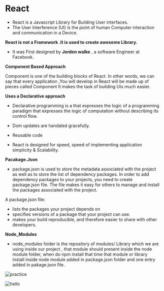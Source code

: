 # React

 * React is a Javascript Library for Building User interfaces.
 * The User Interference (UI) is the point of human Computer interaction and communication in a Device.
 
 **React is not a Framework .It is used to create awesome Library.**
 * It was First designed by **Jorden walke** , a software Engineer at Facebook.
 
 
 **Component Based Approach**

Component is one of the building blocks of React. In other words, we can say that every application ,You will develop in React will be made up of pieces called Component It makes the task of building UIs much easier.

**Uses a Declarative approach**

* Declarative programming is a that expresses the logic of a programming paradigm that expresses the  logic of computation without describing its control flow.

* Dom updates are handaled gracefully.

* Reusable code

*  React is designed for speed, speed of implementing application simplicity & Scalability.

**Pacakage.Json**
* package.json is used to store the metadata associated with the project as well as to store the list of dependency packages. In order to add dependency packages to your projects, you need to create package.json file. The file makes it easy for others to manage and install the packages associated with the project.

A package.json file:

* lists the packages your project depends on
* specifies versions of a package that your project can use.
* makes your build reproducible, and therefore easier to share with other developers.


**Node_Modules**

*  node_modules folder is the repository of modules/ Library which we are using inside our project , that module should present inside the node module folder, when do npm install that time  that module or library install inside node module added in package.json folder and one entry added in pakage.json file.



![practice](https://user-images.githubusercontent.com/92241659/195635938-7f821d22-2da6-4102-92d7-50c947b3ceff.png)

![hello](https://user-images.githubusercontent.com/92241659/195631604-7e5938af-ed71-47ac-8604-180ecd10cd73.png)

